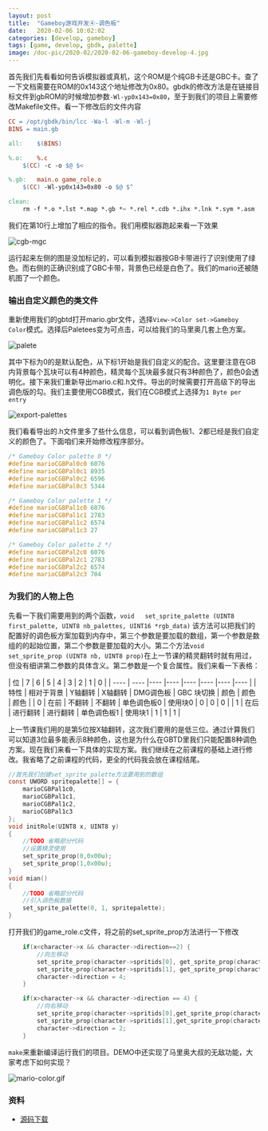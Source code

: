 ```yaml
---
layout: post
title:  "Gameboy游戏开发④-调色板"
date:   2020-02-06 10:02:02
categories: [develop, gameboy]
tags: [game, develop, gbdk, palette]
image: /doc-pic/2020-02/2020-02-06-gameboy-develop-4.jpg
--- 
```

首先我们先看看如何告诉模拟器或真机，这个ROM是个纯GB卡还是GBC卡。查了一下文档需要在ROM的0x143这个地址修改为0x80。gbdk的修改方法是在链接目标文件到gbROM的时候增加参数`-Wl-yp0x143=0x80`，至于到我们的项目上需要修改Makefile文件。看一下修改后的文件内容
~~~ makefile
CC = /opt/gbdk/bin/lcc -Wa-l -Wl-m -Wl-j
BINS = main.gb

all:	$(BINS)

%.o:	%.c
	$(CC) -c -o $@ $<

%.gb:	main.o game_role.o
	$(CC) -Wl-yp0x143=0x80 -o $@ $^

clean:
	rm -f *.o *.lst *.map *.gb *~ *.rel *.cdb *.ihx *.lnk *.sym *.asm
~~~

我们在第10行上增加了相应的指令。我们用模拟器跑起来看一下效果

![cgb-mgc](//blog.guohai.org/doc-pic/2020-02/dmg-cgb.png)

运行起来左侧的图是没加标记的，可以看到模拟器按GB卡带进行了识别使用了绿色。而右侧的正确识别成了GBC卡带，背景色已经是白色了。我们的mario还被随机图了一个颜色。

### 输出自定义颜色的类文件
重新使用我们的gbtd打开mario.gbr文件，选择`View->Color set->Gameboy Color`模式。选择后Paletees变为可点击，可以给我们的马里奥几套上色方案。

![palete](//blog.guohai.org/doc-pic/2020-02/gbtd-palettes.png)

其中下标为0的是默认配色，从下标1开始是我们自定义的配合。这里要注意在GB内背景每个瓦块可以有4种颜色，精灵每个瓦块最多就只有3种颜色了，颜色0会透明化。接下来我们重新导出mario.c和.h文件。导出的时候需要打开高级下的导出调色版的勾。我们主要使用CGB模式，我们在CGB模式上选择为`1 Byte per entry`

![export-palettes](//blog.guohai.org/doc-pic/2020-02/export-palettes.png)

我们看看导出的.h文件里多了些什么信息，可以看到调色板1、2都已经是我们自定义的颜色了。下面咱们来开始修改程序部分。
~~~ c
/* Gameboy Color palette 0 */
#define marioCGBPal0c0 6076
#define marioCGBPal0c1 8935
#define marioCGBPal0c2 6596
#define marioCGBPal0c3 5344

/* Gameboy Color palette 1 */
#define marioCGBPal1c0 6076
#define marioCGBPal1c1 2783
#define marioCGBPal1c2 6574
#define marioCGBPal1c3 27

/* Gameboy Color palette 2 */
#define marioCGBPal2c0 6076
#define marioCGBPal2c1 2783
#define marioCGBPal2c2 6574
#define marioCGBPal2c3 704
~~~

### 为我们的人物上色
先看一下我们需要用到的两个函数，`void 	set_sprite_palette (UINT8 first_palette, UINT8 nb_palettes, UINT16 *rgb_data)` 该方法可以把我们的配置好的调色板方案加载到内存中，第三个参数是要加载的数组，第一个参数是数组的的起始位置，第二个参数是要加载的大小。第二个方法`void set_sprite_prop (UINT8 nb, UINT8 prop)`在上一节课的精灵翻转时就有用过，但没有细讲第二参数的具体含义。第二参数是一个复合属性。我们来看一下表格：

|  位   | 7  | 6 | 5 | 4 | 3 | 2 | 1 | 0 |
|  ----  | ----  |----  |----  |----  |----  |----  |----  |
| 特性  | 相对于背景 | Y轴翻转 | X轴翻转 | DMG调色板 | GBC 块切换 | 颜色 | 颜色 | 颜色 |
| 0  | 在前 | 不翻转 | 不翻转 | 单色调色板0 | 使用块0 | 0 | 0 | 0 | 
| 1 | 在后 | 进行翻转 | 进行翻转 | 单色调色板1 | 使用块1 | 1 | 1 | 1 |

上一节课我们用的是第5位按X轴翻转，这次我们要用的是低三位。通过计算我们可以知道3位最多能表示8种颜色，这也是为什么在GBTD里我们只能配置8种调色方案。现在我们来看一下具体的实现方案。我们继续在之前课程的基础上进行修改。我省略了之前课程的代码，更全的代码我会放在课程结尾。
~~~ c
//首先我们创建set_sprite_palette方法要用到的数组
const UWORD spritepalette[] = {
    marioCGBPal1c0,
    marioCGBPal1c1,
    marioCGBPal1c2,
    marioCGBPal1c3
};
void initRole(UINT8 x, UINT8 y) 
{
    //TODO 省略部分代码
    //设置精灵使用
    set_sprite_prop(0,0x00u);
    set_sprite_prop(1,0x00u);
}
void mian()
{
    //TODO 省略部分代码
    //引入调色板数据
    set_sprite_palette(0, 1, spritepalette);
}
~~~
打开我们的game_role.c文件，将之前的set_sprite_prop方法进行一下修改
~~~ c
    if(x<character->x && character->direction==2) {
        //向左移动
        set_sprite_prop(character->spritids[0], get_sprite_prop(character->spritids[0]) | 0x20u);
        set_sprite_prop(character->spritids[1], get_sprite_prop(character->spritids[1]) | 0x20u);
        character->direction = 4;
    }

    if(x>character->x && character->direction == 4) {
        //向右移动
        set_sprite_prop(character->spritids[0],get_sprite_prop(character->spritids[0]) & 0xdfu);
        set_sprite_prop(character->spritids[1],get_sprite_prop(character->spritids[1]) & 0xdfu);
        character->direction = 2;
    }
~~~

`make`来重新编译运行我们的项目。DEMO中还实现了马里奥大叔的无敌功能，大家考虑下如何实现？

![mario-color.gif](//blog.guohai.org/doc-pic/2020-02/mario-color.gif)


### 资料
* [源码下载](//blog.guohai.org/doc-pic/2020-02/gb4.zip)

